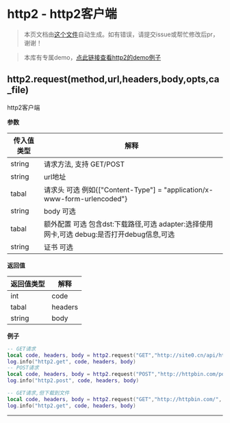 # http2 - http2客户端

> 本页文档由[这个文件](https://gitee.com/openLuat/LuatOS/tree/master/luat/../components/network/libhttp/luat_lib_http.c)自动生成。如有错误，请提交issue或帮忙修改后pr，谢谢！

> 本库有专属demo，[点此链接查看http2的demo例子](https://gitee.com/openLuat/LuatOS/tree/master/demo/socket)

## http2.request(method,url,headers,body,opts,ca_file)

http2客户端

**参数**

|传入值类型|解释|
|-|-|
|string|请求方法, 支持 GET/POST|
|string|url地址|
|tabal|请求头 可选 例如{["Content-Type"] = "application/x-www-form-urlencoded"}|
|string|body 可选|
|tabal|额外配置 可选 包含dst:下载路径,可选 adapter:选择使用网卡,可选 debug:是否打开debug信息,可选|
|string|证书 可选|

**返回值**

|返回值类型|解释|
|-|-|
|int|code|
|tabal|headers|
|string|body|

**例子**

```lua
-- GET请求
local code, headers, body = http2.request("GET","http://site0.cn/api/httptest/simple/time").wait()
log.info("http2.get", code, headers, body)
-- POST请求
local code, headers, body = http2.request("POST","http://httpbin.com/post", {}, "abc=123").wait()
log.info("http2.post", code, headers, body)

-- GET请求,但下载到文件
local code, headers, body = http2.request("GET","http://httpbin.com/", {}, "", {dst="/data.bin"}).wait()
log.info("http2.get", code, headers, body)

```

---

